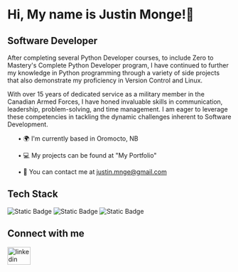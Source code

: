 ### <h1> Hi, My name is Justin Monge!👋 </h1>

<h2> Software Developer </h2>

<p> After completing several Python Developer courses, to include Zero to Mastery's Complete Python Developer program, I have continued to further my knowledge in Python programming through a variety of side projects that also demonstrate my proficiency in Version Control and Linux.</p>

<p>With over 15 years of dedicated service as a military member in the Canadian Armed Forces, I have honed invaluable skills in communication, leadership, problem-solving, and time management. I am eager to leverage these competencies in tackling the dynamic challenges inherent to Software Development.</p>

<ul>&#8226; &#127757; I'm currently based in Oromocto, NB</ul>
<ul>&#8226; &#128187; My projects can be found at "My Portfolio" </ul>
<ul>&#8226; &#128231; You can contact me at <a href="mailto:justin.mnge@gmail.com">justin.mnge@gmail.com</a></ul>

<h2> Tech Stack </h2>
<a href="https://www.python.org/" rel="nofollow" style="text-decoration: none;"><img alt="Static Badge" src="https://img.shields.io/badge/Python-222121?style=for-the-badge&logo=Python&logoColor=FFCD3C"></a>&nbsp;<a href="https://www.git-scm.com" rel="nofollow" style="text-decoration: none;"><img alt="Static Badge" src="https://img.shields.io/badge/Git-222121?style=for-the-badge&logo=Git&logoColor=RED/"></a>&nbsp;<a href="https://www.linux.com" rel="nofollow" style="text-decoration: none;"><img alt="Static Badge" src="https://img.shields.io/badge/Linux-222121?style=for-the-badge&logo=Linux&logoColor=RED"></a>

</a>

<h2>Connect with me</h2>
<a href="https://www.linkedin.com/in/justin-monge-cd-942a032b9/" rel="nofollow">
    <img src="https://raw.githubusercontent.com/maurodesouza/profile-readme-generator/master/src/assets/icons/social/linkedin/default.svg" width="52" height="40" alt="linkedin logo" style="max-width: 100%;">

  </a>

<!--
**justinmnge/justinmnge** is a ✨ _special_ ✨ repository because its `README.md` (this file) appears on your GitHub profile.

Here are some ideas to get you started:

- 🔭 I’m currently working on ...
- 🌱 I’m currently learning ...
- 👯 I’m looking to collaborate on ...
- 🤔 I’m looking for help with ...
- 💬 Ask me about ...
- 📫 How to reach me: ...
- 😄 Pronouns: ...
- ⚡ Fun fact: ...
-->

